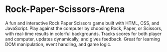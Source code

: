 # Rock-Paper-Scissors-Arena
A fun and interactive Rock Paper Scissors game built with HTML, CSS, and JavaScript. Play against the computer by choosing Rock, Paper, or Scissors, with real-time results in colorful backgrounds. Tracks scores for both player and computer, updates dynamically, and gives feedback. Great for learning DOM manipulation, event handling, and game logic.
